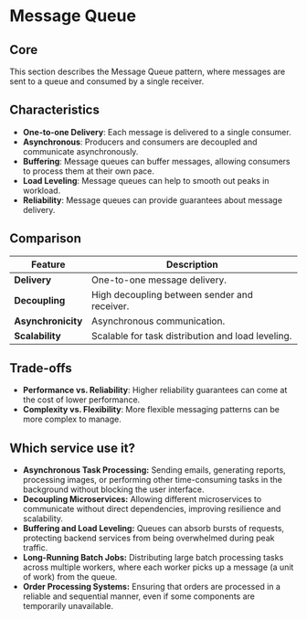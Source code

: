 # Message Queue

## Core

This section describes the Message Queue pattern, where messages are sent to a queue and consumed by a single receiver.

## Characteristics

- **One-to-one Delivery**: Each message is delivered to a single consumer.
- **Asynchronous**: Producers and consumers are decoupled and communicate asynchronously.
- **Buffering**: Message queues can buffer messages, allowing consumers to process them at their own pace.
- **Load Leveling**: Message queues can help to smooth out peaks in workload.
- **Reliability**: Message queues can provide guarantees about message delivery.

## Comparison

| Feature | Description |
|---|---|
| **Delivery** | One-to-one message delivery. |
| **Decoupling** | High decoupling between sender and receiver. |
| **Asynchronicity** | Asynchronous communication. |
| **Scalability** | Scalable for task distribution and load leveling. |

## Trade-offs

- **Performance vs. Reliability**: Higher reliability guarantees can come at the cost of lower performance.
- **Complexity vs. Flexibility**: More flexible messaging patterns can be more complex to manage.

## Which service use it?

-   **Asynchronous Task Processing:** Sending emails, generating reports, processing images, or performing other time-consuming tasks in the background without blocking the user interface.
-   **Decoupling Microservices:** Allowing different microservices to communicate without direct dependencies, improving resilience and scalability.
-   **Buffering and Load Leveling:** Queues can absorb bursts of requests, protecting backend services from being overwhelmed during peak traffic.
-   **Long-Running Batch Jobs:** Distributing large batch processing tasks across multiple workers, where each worker picks up a message (a unit of work) from the queue.
-   **Order Processing Systems:** Ensuring that orders are processed in a reliable and sequential manner, even if some components are temporarily unavailable.
